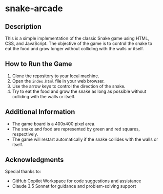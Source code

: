 # snake-arcade

## Description
This is a simple implementation of the classic Snake game using HTML, CSS, and JavaScript. The objective of the game is to control the snake to eat the food and grow longer without colliding with the walls or itself.

## How to Run the Game
1. Clone the repository to your local machine.
2. Open the `index.html` file in your web browser.
3. Use the arrow keys to control the direction of the snake.
4. Try to eat the food and grow the snake as long as possible without colliding with the walls or itself.

## Additional Information
- The game board is a 400x400 pixel area.
- The snake and food are represented by green and red squares, respectively.
- The game will restart automatically if the snake collides with the walls or itself.

## Acknowledgments
Special thanks to:
- GitHub Copilot Workspace for code suggestions and assistance
- Claude 3.5 Sonnet for guidance and problem-solving support

